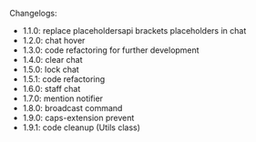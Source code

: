 Changelogs:

- 1.1.0: replace placeholdersapi brackets placeholders in chat
- 1.2.0: chat hover
- 1.3.0: code refactoring for further development
- 1.4.0: clear chat
- 1.5.0: lock chat
- 1.5.1: code refactoring
- 1.6.0: staff chat
- 1.7.0: mention notifier
- 1.8.0: broadcast command
- 1.9.0: caps-extension prevent
- 1.9.1: code cleanup (Utils class)
